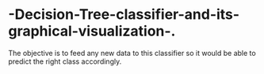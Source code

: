 # -Decision-Tree-classifier-and-its-graphical-visualization-.
The objective is to feed any new data to this  classifier so it would be able to predict the right class accordingly.
